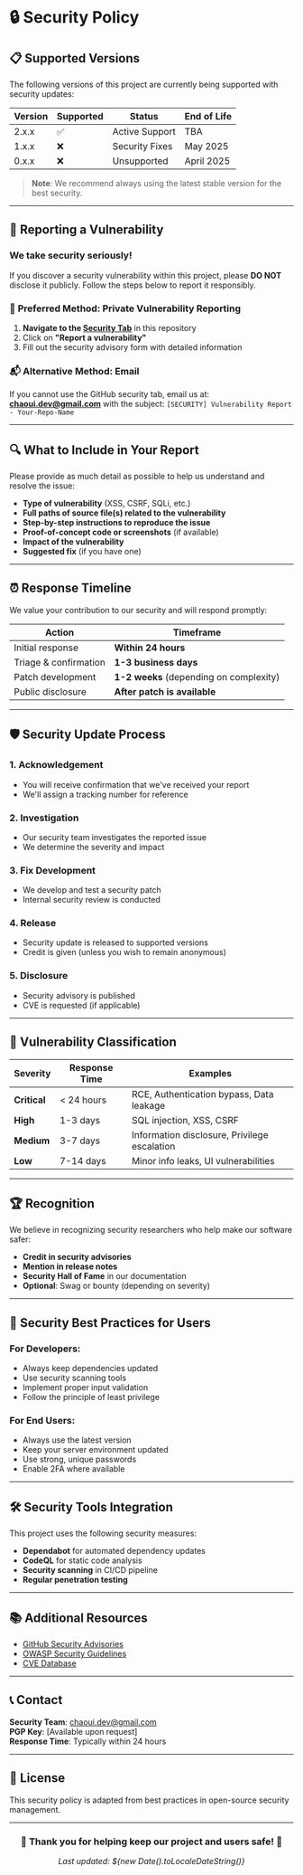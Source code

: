 # 🔒 Security Policy

## 📋 Supported Versions

The following versions of this project are currently being supported with security updates:

| Version | Supported          | Status         | End of Life    |
| ------- | ------------------ | -------------- | -------------- |
| 2.x.x   | :white_check_mark: | Active Support | TBA            |
| 1.x.x   | :x:                | Security Fixes | May 2025  |
| 0.x.x   | :x:                | Unsupported    | April 2025      |

> **Note**: We recommend always using the latest stable version for the best security.

---

## 🚨 Reporting a Vulnerability

### **We take security seriously!**

If you discover a security vulnerability within this project, please **DO NOT** disclose it publicly. Follow the steps below to report it responsibly.

### 📧 **Preferred Method: Private Vulnerability Reporting**
1. **Navigate to the [Security Tab](https://github.com/Chaoui-mostafa/FSJES-USMBA/security)** in this repository
2. Click on **"Report a vulnerability"**
3. Fill out the security advisory form with detailed information

### 📬 **Alternative Method: Email**
If you cannot use the GitHub security tab, email us at:
**chaoui.dev@gmail.com** with the subject: `[SECURITY] Vulnerability Report - Your-Repo-Name`

---

## 🔍 What to Include in Your Report

Please provide as much detail as possible to help us understand and resolve the issue:

- **Type of vulnerability** (XSS, CSRF, SQLi, etc.)
- **Full paths of source file(s) related to the vulnerability**
- **Step-by-step instructions to reproduce the issue**
- **Proof-of-concept code or screenshots** (if available)
- **Impact of the vulnerability**
- **Suggested fix** (if you have one)

---

## ⏰ Response Timeline

We value your contribution to our security and will respond promptly:

| Action | Timeframe |
|--------|-----------|
| Initial response | **Within 24 hours** |
| Triage & confirmation | **1-3 business days** |
| Patch development | **1-2 weeks** (depending on complexity) |
| Public disclosure | **After patch is available** |

---

## 🛡️ Security Update Process

### 1. **Acknowledgement**
- You will receive confirmation that we've received your report
- We'll assign a tracking number for reference

### 2. **Investigation**
- Our security team investigates the reported issue
- We determine the severity and impact

### 3. **Fix Development**
- We develop and test a security patch
- Internal security review is conducted

### 4. **Release**
- Security update is released to supported versions
- Credit is given (unless you wish to remain anonymous)

### 5. **Disclosure**
- Security advisory is published
- CVE is requested (if applicable)

---

## 📝 Vulnerability Classification

| Severity | Response Time | Examples |
|----------|---------------|----------|
| **Critical** | < 24 hours | RCE, Authentication bypass, Data leakage |
| **High** | 1-3 days | SQL injection, XSS, CSRF |
| **Medium** | 3-7 days | Information disclosure, Privilege escalation |
| **Low** | 7-14 days | Minor info leaks, UI vulnerabilities |

---

## 🏆 Recognition

We believe in recognizing security researchers who help make our software safer:

- **Credit in security advisories**
- **Mention in release notes**
- **Security Hall of Fame** in our documentation
- **Optional**: Swag or bounty (depending on severity)

---

## 🔄 Security Best Practices for Users

### For Developers:
- Always keep dependencies updated
- Use security scanning tools
- Implement proper input validation
- Follow the principle of least privilege

### For End Users:
- Always use the latest version
- Keep your server environment updated
- Use strong, unique passwords
- Enable 2FA where available

---

## 🛠️ Security Tools Integration

This project uses the following security measures:

- **Dependabot** for automated dependency updates
- **CodeQL** for static code analysis
- **Security scanning** in CI/CD pipeline
- **Regular penetration testing**

---

## 📚 Additional Resources

- [GitHub Security Advisories](https://docs.github.com/en/code-security/security-advisories)
- [OWASP Security Guidelines](https://owasp.org/)
- [CVE Database](https://cve.mitre.org/)

---

## 📞 Contact

**Security Team**: chaoui.dev@gmail.com  
**PGP Key**: [Available upon request]  
**Response Time**: Typically within 24 hours

---

## 📄 License

This security policy is adapted from best practices in open-source security management.

---

<div align="center">

### 💙 **Thank you for helping keep our project and users safe!** 💙

*Last updated: ${new Date().toLocaleDateString()}*

</div>
